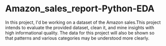 # Amazon_sales_report-Python-EDA
In this project, I'd be working on a dataset of the Amazon sales.This project intends to evaluate the provided dataset, clean it, and mine insights with high informational quality. The data for this project will also be shown so that patterns and various categories may be understood more clearly.
